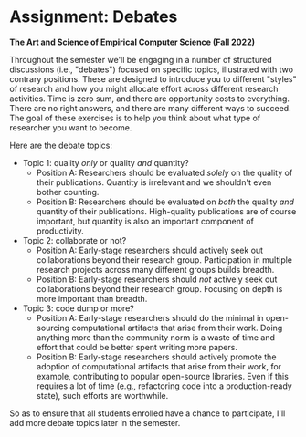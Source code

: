 # Assignment: Debates

**The Art and Science of Empirical Computer Science (Fall 2022)**

Throughout the semester we'll be engaging in a number of structured discussions (i.e., "debates") focused on specific topics, illustrated with two contrary positions.
These are designed to introduce you to different "styles" of research and how you might allocate effort across different research activities.
Time is zero sum, and there are opportunity costs to everything.
There are no right answers, and there are many different ways to succeed.
The goal of these exercises is to help you think about what type of researcher you want to become.

Here are the debate topics:

+ Topic 1: quality _only_ or quality _and_ quantity?
  + Position A: Researchers should be evaluated _solely_ on the quality of their publications. Quantity is irrelevant and we shouldn't even bother counting.
  + Position B: Researchers should be evaluated on _both_ the quality _and_ quantity of their publications. High-quality publications are of course important, but quantity is also an important component of productivity.
+ Topic 2: collaborate or not?
  + Position A: Early-stage researchers should actively seek out collaborations beyond their research group. Participation in multiple research projects across many different groups builds breadth.
  + Position B: Early-stage researchers should _not_ actively seek out collaborations beyond their research group. Focusing on depth is more important than breadth.
+ Topic 3: code dump or more?
  + Position A: Early-stage researchers should do the minimal in open-sourcing computational artifacts that arise from their work. Doing anything more than the community norm is a waste of time and effort that could be better spent writing more papers.
  + Position B: Early-stage researchers should actively promote the adoption of computational artifacts that arise from their work, for example, contributing to popular open-source libraries. Even if this requires a lot of time (e.g., refactoring code into a production-ready state), such efforts are worthwhile.

So as to ensure that all students enrolled have a chance to participate, I'll add more debate topics later in the semester.
